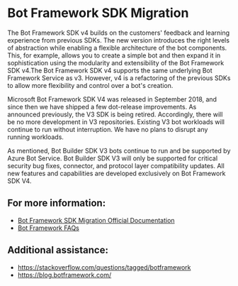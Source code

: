 # Bot Framework SDK Migration

The Bot Framework SDK v4 builds on the customers' feedback and learning experience from previous SDKs. The new version introduces the right levels of abstraction while enabling a flexible architecture of the bot components. This, for example, allows you to create a simple bot and then expand it in sophistication using the modularity and extensibility of the Bot Framework SDK v4.The Bot Framework SDK v4 supports the same underlying Bot Framework Service as v3. However, v4 is a refactoring of the previous SDKs to allow more flexibility and control over a bot's creation.

Microsoft Bot Framework SDK V4 was released in September 2018, and since then we have shipped a few dot-release improvements. As announced previously, the V3 SDK is being retired. Accordingly, there will be no more development in V3 repositories. Existing V3 bot workloads will continue to run without interruption. We have no plans to disrupt any running workloads.

As mentioned, Bot Builder SDK V3 bots continue to run and be supported by Azure Bot Service. Bot Builder SDK V3 will only be supported for critical security bug fixes, connector, and protocol layer compatibility updates. All new features and capabilities are developed exclusively on Bot Framework SDK V4. 

## For more information:

- [Bot Framework SDK Migration Official Documentation](https://docs.microsoft.com/en-us/azure/bot-service/migration/migration-overview?view=azure-bot-service-4.0&tabs=csharp)
- [Bot Framework FAQs](https://docs.microsoft.com/en-us/azure/bot-service/bot-service-resources-bot-framework-faq?view=azure-bot-service-4.0#bot-framework-sdk-version-3-lifetime-support)

## Additional assistance:

- https://stackoverflow.com/questions/tagged/botframework
- https://blog.botframework.com/
